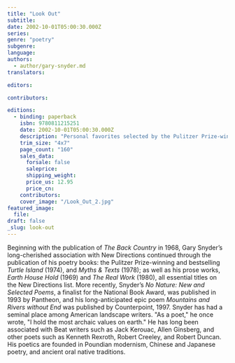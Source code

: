 ```yaml
---
title: "Look Out"
subtitle:
date: 2002-10-01T05:00:30.000Z
series:
genre: "poetry"
subgenre:
language:
authors:
  - author/gary-snyder.md
translators:

editors:

contributors:

editions:
  - binding: paperback
    isbn: 9780811215251
    date: 2002-10-01T05:00:30.000Z
    description: "Personal favorites selected by the Pulitzer Prize-winning poet himself. "
    trim_size: "4x7"
    page_count: "160"
    sales_data:
      forsale: false
      saleprice:
      shipping_weight:
      price_us: 12.95
      price_cn:
    contributors:
    cover_image: "/Look_Out_2.jpg"
featured_image:
  file:
draft: false
_slug: look-out
---
```


Beginning with the publication of _The Back Country_ in 1968, Gary Snyder’s long-cherished association with New Directions continued through the publication of his poetry books: the Pulitzer Prize-winning and bestselling _Turtle Island_ (1974), and _Myths & Texts_ (1978); as well as his prose works, _Earth House Hold_ (1969) and _The Real Work_ (1980), all essential titles on the New Directions list. More recently, Snyder’s _No Nature: New and Selected Poems_, a finalist for the National Book Award, was published in 1993 by Pantheon, and his long-anticipated epic poem _Mountains and Rivers without End_ was published by Counterpoint, 1997. Snyder has had a seminal place among American landscape writers. "As a poet," he once wrote, "I hold the most archaic values on earth." He has long been associated with Beat writers such as Jack Kerouac, Allen Ginsberg, and other poets such as Kenneth Rexroth, Robert Creeley, and Robert Duncan. His poetics are founded in Poundian modernism, Chinese and Japanese poetry, and ancient oral native traditions.

